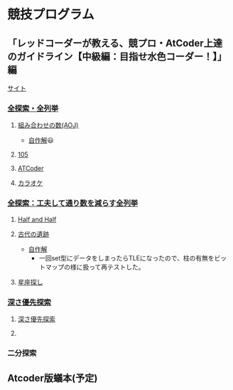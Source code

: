 # 競技プログラム

## 「レッドコーダーが教える、競プロ・AtCoder上達のガイドライン【中級編：目指せ水色コーダー！】」編

[サイト](https://qiita.com/e869120/items/eb50fdaece12be418faa#0-%E3%81%AF%E3%81%98%E3%82%81%E3%81%AB)

### [全探索・全列挙](https://qiita.com/e869120/items/eb50fdaece12be418faa#%E5%85%A8%E6%8E%A2%E7%B4%A2%E5%85%A8%E5%88%97%E6%8C%99)

1. [組み合わせの数(AOJ)](https://onlinejudge.u-aizu.ac.jp/problems/ITP1_7_B)

    * [自作解](https://github.com/happyhappyhappyhappy/sakura-cpp/blob/master/comp_pro/aoj/ALDS1_11_Bfukasayuusentansaku/first/submit.cpp):smiley:

1. [105](https://atcoder.jp/contests/abc106/tasks/abc106_b)

1. [ATCoder](https://atcoder.jp/contests/abc122/tasks/abc122_b)

1. [カラオケ](https://atcoder.jp/contests/pakencamp-2019-day3/tasks/pakencamp_2019_day3_c)

### [全探索：工夫して通り数を減らす全列挙](https://qiita.com/e869120/items/eb50fdaece12be418faa#%E5%85%A8%E6%8E%A2%E7%B4%A2%E5%B7%A5%E5%A4%AB%E3%81%97%E3%81%A6%E9%80%9A%E3%82%8A%E6%95%B0%E3%82%92%E6%B8%9B%E3%82%89%E3%81%99%E5%85%A8%E5%88%97%E6%8C%99)

1. [Half and Half](https://atcoder.jp/contests/abc095/tasks/arc096_a)

1. [古代の遺跡](https://atcoder.jp/contests/joi2007ho/tasks/joi2007ho_c)
   * [自作解](https://atcoder.jp/contests/joi2007ho/submissions/35920444)
     * 一回set型にデータをしまったらTLEになったので、柱の有無をビットマップの様に扱って再テストした。  
1. [星座探し](https://atcoder.jp/contests/joi2008yo/tasks/joi2008yo_d)

### [深さ優先探索](https://qiita.com/e869120/items/eb50fdaece12be418faa#%E6%B7%B1%E3%81%95%E5%84%AA%E5%85%88%E6%8E%A2%E7%B4%A2)

1. [深さ優先探索](https://onlinejudge.u-aizu.ac.jp/problems/ALDS1_11_B)

1.  

### 二分探索

## Atcoder版蟻本(予定)
